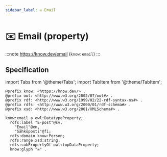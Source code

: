 ```yaml
---
sidebar_label: ✉️ Email
---
```


# ✉️ Email (property)

:::note
https://know.dev/email
(`know:email`)
:::

## Specification

import Tabs from '@theme/Tabs';
import TabItem from '@theme/TabItem';

<Tabs>
<TabItem value="turtle" label="Turtle">

```turtle
@prefix know: <https://know.dev/> .
@prefix owl: <http://www.w3.org/2002/07/owl#> .
@prefix rdf: <http://www.w3.org/1999/02/22-rdf-syntax-ns#> .
@prefix rdfs: <http://www.w3.org/2000/01/rdf-schema#> .
@prefix xsd: <http://www.w3.org/2001/XMLSchema#> .

know:email a owl:DatatypeProperty;
  rdfs:label "E-post"@sv,
    "Email"@en,
    "Sähköposti"@fi;
  rdfs:domain know:Person;
  rdfs:range xsd:string;
  rdfs:subPropertyOf owl:topDataProperty;
  know:glyph "✉️" .

```

</TabItem>
</Tabs>
